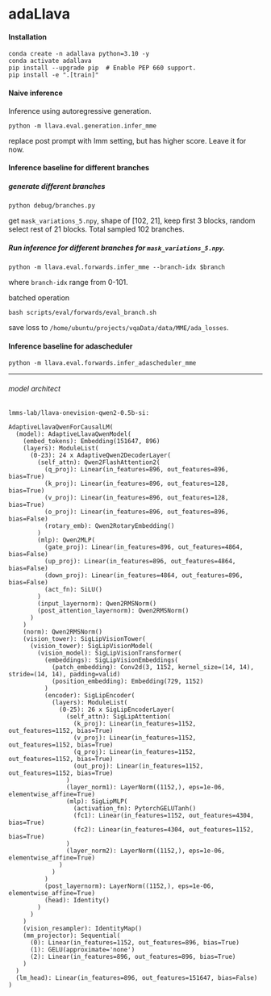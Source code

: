 # adaLlava

#### Installation
```
conda create -n adallava python=3.10 -y
conda activate adallava
pip install --upgrade pip  # Enable PEP 660 support.
pip install -e ".[train]"
```

#### Naive inference
Inference using autoregressive generation.

```
python -m llava.eval.generation.infer_mme
```
replace post prompt with lmm setting, but has higher score. Leave it for now.

#### Inference baseline for different branches
##### generate different branches
```
python debug/branches.py
```
get `mask_variations_5.npy`, shape of [102, 21], keep first 3 blocks, random select rest of 21 blocks. Total sampled 102 branches.

##### Run inference for different branches for `mask_variations_5.npy`.
```
python -m llava.eval.forwards.infer_mme --branch-idx $branch
```

where `branch-idx` range from 0-101.

batched operation
```
bash scripts/eval/forwards/eval_branch.sh
```
save loss to `/home/ubuntu/projects/vqaData/data/MME/ada_losses`.


#### Inference baseline for adascheduler
```
python -m llava.eval.forwards.infer_adascheduler_mme
```



-----
###### model architect
```
lmms-lab/llava-onevision-qwen2-0.5b-si: 

AdaptiveLlavaQwenForCausalLM(
  (model): AdaptiveLlavaQwenModel(
    (embed_tokens): Embedding(151647, 896)
    (layers): ModuleList(
      (0-23): 24 x AdaptiveQwen2DecoderLayer(
        (self_attn): Qwen2FlashAttention2(
          (q_proj): Linear(in_features=896, out_features=896, bias=True)
          (k_proj): Linear(in_features=896, out_features=128, bias=True)
          (v_proj): Linear(in_features=896, out_features=128, bias=True)
          (o_proj): Linear(in_features=896, out_features=896, bias=False)
          (rotary_emb): Qwen2RotaryEmbedding()
        )
        (mlp): Qwen2MLP(
          (gate_proj): Linear(in_features=896, out_features=4864, bias=False)
          (up_proj): Linear(in_features=896, out_features=4864, bias=False)
          (down_proj): Linear(in_features=4864, out_features=896, bias=False)
          (act_fn): SiLU()
        )
        (input_layernorm): Qwen2RMSNorm()
        (post_attention_layernorm): Qwen2RMSNorm()
      )
    )
    (norm): Qwen2RMSNorm()
    (vision_tower): SigLipVisionTower(
      (vision_tower): SigLipVisionModel(
        (vision_model): SigLipVisionTransformer(
          (embeddings): SigLipVisionEmbeddings(
            (patch_embedding): Conv2d(3, 1152, kernel_size=(14, 14), stride=(14, 14), padding=valid)
            (position_embedding): Embedding(729, 1152)
          )
          (encoder): SigLipEncoder(
            (layers): ModuleList(
              (0-25): 26 x SigLipEncoderLayer(
                (self_attn): SigLipAttention(
                  (k_proj): Linear(in_features=1152, out_features=1152, bias=True)
                  (v_proj): Linear(in_features=1152, out_features=1152, bias=True)
                  (q_proj): Linear(in_features=1152, out_features=1152, bias=True)
                  (out_proj): Linear(in_features=1152, out_features=1152, bias=True)
                )
                (layer_norm1): LayerNorm((1152,), eps=1e-06, elementwise_affine=True)
                (mlp): SigLipMLP(
                  (activation_fn): PytorchGELUTanh()
                  (fc1): Linear(in_features=1152, out_features=4304, bias=True)
                  (fc2): Linear(in_features=4304, out_features=1152, bias=True)
                )
                (layer_norm2): LayerNorm((1152,), eps=1e-06, elementwise_affine=True)
              )
            )
          )
          (post_layernorm): LayerNorm((1152,), eps=1e-06, elementwise_affine=True)
          (head): Identity()
        )
      )
    )
    (vision_resampler): IdentityMap()
    (mm_projector): Sequential(
      (0): Linear(in_features=1152, out_features=896, bias=True)
      (1): GELU(approximate='none')
      (2): Linear(in_features=896, out_features=896, bias=True)
    )
  )
  (lm_head): Linear(in_features=896, out_features=151647, bias=False)
)

```
